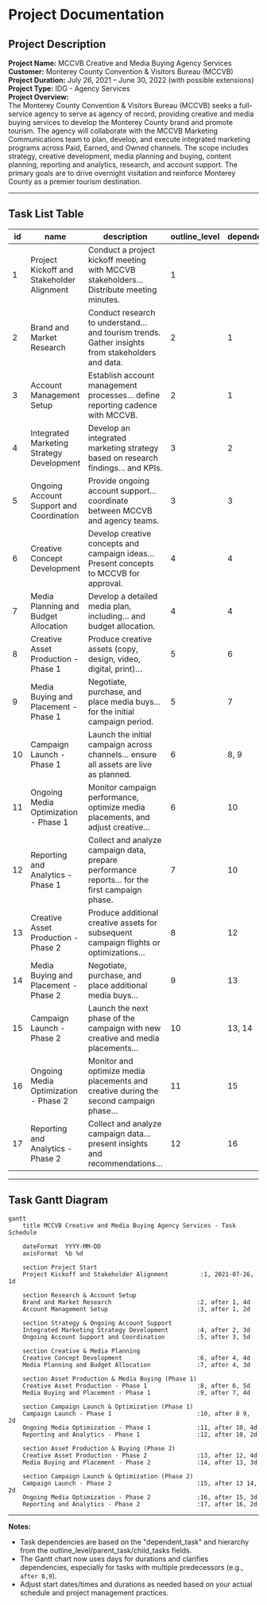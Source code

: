 # Project Documentation

## Project Description

**Project Name:** MCCVB Creative and Media Buying Agency Services  
**Customer:** Monterey County Convention & Visitors Bureau (MCCVB)  
**Project Duration:** July 26, 2021 – June 30, 2022 (with possible extensions)  
**Project Type:** IDG - Agency Services  
**Project Overview:**  
The Monterey County Convention & Visitors Bureau (MCCVB) seeks a full-service agency to serve as agency of record, providing creative and media buying services to develop the Monterey County brand and promote tourism. The agency will collaborate with the MCCVB Marketing Communications team to plan, develop, and execute integrated marketing programs across Paid, Earned, and Owned channels. The scope includes strategy, creative development, media planning and buying, content planning, reporting and analytics, research, and account support. The primary goals are to drive overnight visitation and reinforce Monterey County as a premier tourism destination.

---

## Task List Table

| id  | name                                              | description                                                                                                                                   | outline_level | dependent_tasks   | parent_task | child_tasks      | estimated_effort_in_hours | status       | required_skills                        | assigned_to                     |
|-----|---------------------------------------------------|-----------------------------------------------------------------------------------------------------------------------------------------------|---------------|-------------------|-------------|------------------|--------------------------|-------------|-----------------------------------------|----------------------------------|
| 1   | Project Kickoff and Stakeholder Alignment         | Conduct a project kickoff meeting with MCCVB stakeholders… Distribute meeting minutes.                                                        | 1             |                   |             | 2, 3             | 8.0                      | Not Started | Project Management, Facilitation        | Senior Project Manager           |
| 2   | Brand and Market Research                        | Conduct research to understand… and tourism trends. Gather insights from stakeholders and data.                                               | 2             | 1                 | 1           | 4                | 32.0                     | Not Started | Market Research, Data Analysis          | Market Research Analyst          |
| 3   | Account Management Setup                         | Establish account management processes… define reporting cadence with MCCVB.                                                                  | 2             | 1                 | 1           | 5                | 12.0                     | Not Started | Account Management, Project Coordination| Account Manager                  |
| 4   | Integrated Marketing Strategy Development        | Develop an integrated marketing strategy based on research findings… and KPIs.                                                                | 3             | 2                 | 2           | 6, 7             | 24.0                     | Not Started | Marketing Strategy, Tourism Marketing   | Marketing Strategist             |
| 5   | Ongoing Account Support and Coordination         | Provide ongoing account support… coordinate between MCCVB and agency teams.                                                                   | 3             | 3                 | 3           |                  | 40.0                     | Not Started | Account Management, Project Coordination| Account Manager                  |
| 6   | Creative Concept Development                     | Develop creative concepts and campaign ideas… Present concepts to MCCVB for approval.                                                         | 4             | 4                 | 4           | 8                | 32.0                     | Not Started | Creative Direction, Copywriting, Design | Creative Director                |
| 7   | Media Planning and Budget Allocation             | Develop a detailed media plan, including… and budget allocation.                                                                              | 4             | 4                 | 4           | 9                | 24.0                     | Not Started | Media Planning, Budgeting               | Media Planner                    |
| 8   | Creative Asset Production - Phase 1              | Produce creative assets (copy, design, video, digital, print)…                                                                                | 5             | 6                 | 6           | 10               | 40.0                     | Not Started | Graphic Design, Copywriting, Video Prod | Creative Asset Team               |
| 9   | Media Buying and Placement - Phase 1             | Negotiate, purchase, and place media buys… for the initial campaign period.                                                                   | 5             | 7                 | 7           | 11               | 32.0                     | Not Started | Media Buying, Negotiation               | Media Buyer                      |
| 10  | Campaign Launch - Phase 1                        | Launch the initial campaign across channels… ensure all assets are live as planned.                                                           | 6             | 8, 9              | 8           | 12               | 16.0                     | Not Started | Campaign Management                     | Campaign Manager                 |
| 11  | Ongoing Media Optimization - Phase 1             | Monitor campaign performance, optimize media placements, and adjust creative…                                                                 | 6             | 10                | 9           |                  | 32.0                     | Not Started | Media Optimization, Analytics           | Media Optimization Specialist    |
| 12  | Reporting and Analytics - Phase 1                | Collect and analyze campaign data, prepare performance reports… for the first campaign phase.                                                 | 7             | 10                | 10          | 13               | 16.0                     | Not Started | Analytics, Reporting                    | Analytics & Reporting Specialist |
| 13  | Creative Asset Production - Phase 2              | Produce additional creative assets for subsequent campaign flights or optimizations…                                                          | 8             | 12                | 12          | 14               | 32.0                     | Not Started | Graphic Design, Copywriting, Video Prod | Creative Asset Team              |
| 14  | Media Buying and Placement - Phase 2             | Negotiate, purchase, and place additional media buys…                                                                                         | 9             | 13                | 13          | 15               | 24.0                     | Not Started | Media Buying, Negotiation               | Media Buyer                      |
| 15  | Campaign Launch - Phase 2                        | Launch the next phase of the campaign with new creative and media placements…                                                                 | 10            | 13, 14            | 14          | 16               | 16.0                     | Not Started | Campaign Management                     | Campaign Manager                 |
| 16  | Ongoing Media Optimization - Phase 2             | Monitor and optimize media placements and creative during the second campaign phase…                                                          | 11            | 15                | 15          |                  | 24.0                     | Not Started | Media Optimization, Analytics           | Media Optimization Specialist    |
| 17  | Reporting and Analytics - Phase 2                | Collect and analyze campaign data… present insights and recommendations…                                                                      | 12            | 16                | 15          |                  | 16.0                     | Not Started | Analytics, Reporting                    | Analytics & Reporting Specialist |

---

## Task Gantt Diagram

```mermaid
gantt
    title MCCVB Creative and Media Buying Agency Services - Task Schedule

    dateFormat  YYYY-MM-DD
    axisFormat  %b %d

    section Project Start
    Project Kickoff and Stakeholder Alignment         :1, 2021-07-26, 1d

    section Research & Account Setup
    Brand and Market Research                        :2, after 1, 4d
    Account Management Setup                         :3, after 1, 2d

    section Strategy & Ongoing Account Support
    Integrated Marketing Strategy Development        :4, after 2, 3d
    Ongoing Account Support and Coordination         :5, after 3, 5d

    section Creative & Media Planning
    Creative Concept Development                     :6, after 4, 4d
    Media Planning and Budget Allocation             :7, after 4, 3d

    section Asset Production & Media Buying (Phase 1)
    Creative Asset Production - Phase 1              :8, after 6, 5d
    Media Buying and Placement - Phase 1             :9, after 7, 4d

    section Campaign Launch & Optimization (Phase 1)
    Campaign Launch - Phase 1                        :10, after 8 9, 2d
    Ongoing Media Optimization - Phase 1             :11, after 10, 4d
    Reporting and Analytics - Phase 1                :12, after 10, 2d

    section Asset Production & Buying (Phase 2)
    Creative Asset Production - Phase 2              :13, after 12, 4d
    Media Buying and Placement - Phase 2             :14, after 13, 3d

    section Campaign Launch & Optimization (Phase 2)
    Campaign Launch - Phase 2                        :15, after 13 14, 2d
    Ongoing Media Optimization - Phase 2             :16, after 15, 3d
    Reporting and Analytics - Phase 2                :17, after 16, 2d

```

---

**Notes:**
- Task dependencies are based on the "dependent_task" and hierarchy from the outline_level/parent_task/child_tasks fields.
- The Gantt chart now uses days for durations and clarifies dependencies, especially for tasks with multiple predecessors (e.g., `after 8,9`).
- Adjust start dates/times and durations as needed based on your actual schedule and project management practices.
